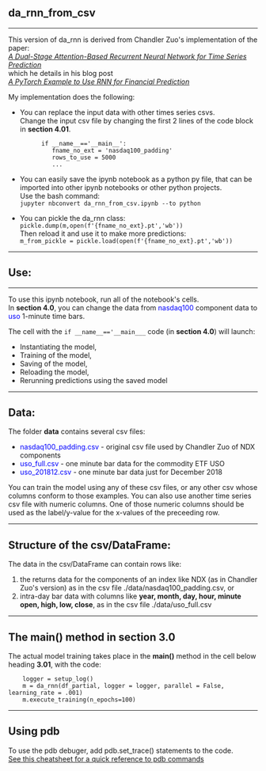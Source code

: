 ## da_rnn_from_csv 
___
This version of da_rnn is derived from Chandler Zuo's implementation of the paper:  
[*A Dual-Stage Attention-Based Recurrent Neural Network for Time Series Prediction*](https://arxiv.org/pdf/1704.02971.pdf)  
which he details in his blog post  
[*A PyTorch Example to Use RNN for Financial Prediction*](http://chandlerzuo.github.io/blog/2017/11/darnn)

My implementation does the following:
* You can replace the input data with other times series csvs.  
  Change the input csv file by changing the first 2 lines of the code block in **section 4.01**. 

  ```
        if __name__=='__main__':
           fname_no_ext = 'nasdaq100_padding'
           rows_to_use = 5000
           ...
  ```

* You can easily save the ipynb notebook as a python py file, that can be imported
   into other ipynb notebooks or other python projects.  
   Use the bash command:  
     ```jupyter nbconvert da_rnn_from_csv.ipynb --to python ```


* You can pickle the da_rnn class:  
  ``` pickle.dump(m,open(f'{fname_no_ext}.pt','wb')) ```  
  Then reload it and use it to make more predictions:  
  ``` m_from_pickle = pickle.load(open(f'{fname_no_ext}.pt','wb')) ```
 
  


___
## Use:  
___
To use this ipynb notebook, run all of the notebook's cells.  
In **section 4.0**, you can change the data from <span style="color:blue">nasdaq100</span> component data to <span style="color:blue">uso</span> 1-minute time bars.

The cell with the ```if __name__=='__main___``` code (in **section 4.0**) will launch:  
* Instantiating the model,
* Training of the model,
* Saving of the model,
* Reloading the model,
* Rerunning predictions using the saved model


___
## Data:
The folder **data** contains several csv files:
* <span style="color:blue">nasdaq100_padding.csv</span> - original csv file used by Chandler Zuo of NDX components
* <span style="color:blue">uso_full.csv</span> - one minute bar data for the commodity ETF USO
* <span style="color:blue">uso_201812.csv</span> - one minute bar data just for December 2018

You can train the model using any of these csv files, or any other csv whose columns conform to those examples.  You can also use another time series csv file with numeric columns.  One of those numeric columns should be used as the label/y-value for the x-values of the preceeding row.


___
## Structure of the csv/DataFrame:
The data in the csv/DataFrame can contain rows like:  
1. the returns data for the components of an index like NDX (as in Chandler Zuo's version) as in the csv file ./data/nasdaq100_padding.csv, or 
2. intra-day bar data with columns like **year, month, day, hour, minute open, high, low, close**, as in the csv file ./data/uso_full.csv

___
## The main() method in section 3.0
The actual model training takes place in the **main()** method in the cell below heading **3.01**, with the code:

```
    logger = setup_log()
    m = da_rnn(df_partial, logger = logger, parallel = False, learning_rate = .001)
    m.execute_training(n_epochs=100)
```

  

___
## Using pdb 
To use the pdb debuger, add pdb.set_trace() statements to the code.  
[See this cheatsheet for a quick reference to pdb commands](https://appletree.or.kr/quick_reference_cards/Python/Python%20Debugger%20Cheatsheet.pdf)
  